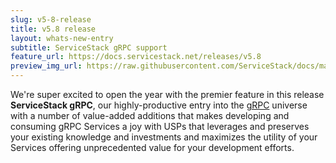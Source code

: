 ```yaml
---
slug: v5-8-release
title: v5.8 release
layout: whats-new-entry
subtitle: ServiceStack gRPC support
feature_url: https://docs.servicestack.net/releases/v5.8
preview_img_url: https://raw.githubusercontent.com/ServiceStack/docs/master/docs/images/grpc/grpc-horizontal-color.svg?sanitize=true
---
```

We're super excited to open the year with the premier feature in this release **ServiceStack gRPC**, our highly-productive entry into the
[gRPC](https://grpc.io) universe with a number of value-added additions that makes developing and consuming gRPC Services a joy with USPs
that leverages and preserves your existing knowledge and investments and maximizes the utility of your Services offering unprecedented value
for your development efforts.